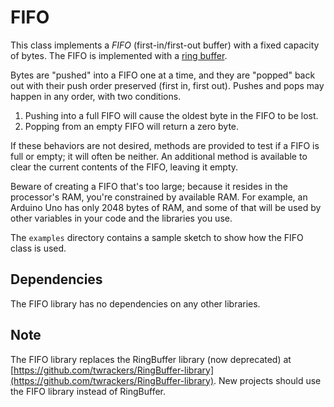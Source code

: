 # FIFO #

This class implements a _FIFO_ (first-in/first-out buffer) with a fixed capacity of bytes.  The FIFO is implemented with a [ring buffer](https://en.wikipedia.org/wiki/Circular_buffer "ring buffer").

Bytes are "pushed" into a FIFO one at a time, and they are "popped" back out with their push order preserved (first in, first out).  Pushes and pops may happen in any order, with two conditions.

1. Pushing into a full FIFO will cause the oldest byte in the FIFO to be lost.
2. Popping from an empty FIFO will return a zero byte.

If these behaviors are not desired, methods are provided to test if a FIFO is full or empty; it will often be neither.
An additional method is available to clear the current contents of the FIFO, leaving it empty.

Beware of creating a FIFO that's too large; because it resides in the processor's RAM, you're constrained by available RAM.  For example, an Arduino Uno has only 2048 bytes of RAM, and some of that will be used by other variables in your code and the libraries you use.

The `examples` directory contains a sample sketch to show how the FIFO class is used.

## Dependencies ##

The FIFO library has no dependencies on any other libraries.

## Note ##

The FIFO library replaces the RingBuffer library (now deprecated) at [https://github.com/twrackers/RingBuffer-library](https://github.com/twrackers/RingBuffer-library).  New projects should use the FIFO library instead of RingBuffer.
